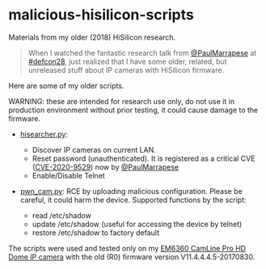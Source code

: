 # malicious-hisilicon-scripts

Materials from my older (2018) HiSilicon research.

> When I watched the fantastic research talk from
> [@PaulMarrapese](https://twitter.com/PaulMarrapese) at
> [#defcon28](https://twitter.com/search?q=%23defcon28&src=typeahead_click),
> just realized that I have some older, related, but unreleased stuff
> about IP cameras with HiSilicon firmware.

Here are some of my older scripts.

WARNING: these are intended for research use only, do not
use it in production environment without prior testing, it could
cause damage to the firmware.

* [hisearcher.py](./hisearcher.py):
  * Discover IP cameras on current LAN.
  * Reset password (unauthenticated). It is registered as a critical CVE
  ([CVE-2020-9529](https://github.com/pmarrapese/iot/tree/master/exploits/cve-2020-9529)) now by [@PaulMarrapese](https://twitter.com/PaulMarrapese)
  * Enable/Disable Telnet

* [pwn_cam.py](./pwn_cam.py): RCE by uploading malicious configuration. Please be careful, it could harm the device. Supported functions by the script:
  * read /etc/shadow
  * update /etc/shadow (useful for accessing the device by telnet)
  * restore /etc/shadow to factory default

The scripts were used and tested only on my
[EM6360 CamLine Pro HD Dome IP camera](https://support.eminent-online.com/hc/en-us/articles/360008447799-EM6360-Download-Firmware-Software-)
with the old (R0) firmware version V11.4.4.4.5-20170830.
